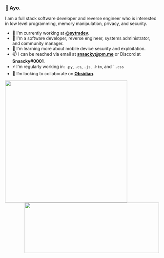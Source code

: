 

<h3>👋 Ayo.</h3>

I am a full stack software developer and reverse engineer who is interested in low level programming, memory manipulation, privacy, and security. 

<div class="test1">
  <ul>
    <li> 🏢 I'm currently working at <b><a href="https://github.com/sytradev">@sytradev</a></b>.
    <li>  💼 I'm a software developer, reverse engineer, systems administrator, and community manager.
    <li>  🌱 I'm learning more about mobile device security and exploitation.
    <li>  📫 I can be reached via email at <b><a href="mailto:snaacky@pm.me">snaacky@pm.me</a></b> or Discord at <b>Snaacky#0001</b>.
    <li>  ⚡ I'm regularly working in: <code>.py</code>, <code>.cs</code>, <code>.js</code>, <code>.htm</code>, and <code>`.css</code>
    <li>  👯 I’m looking to collaborate on <b><a href="tps://github.com/Snaacky/obsidian">Obsidian</a></b>.
  </ul>
</div>

<div class="test">
<img style="float: left" width="400" src="https://github-readme-stats.vercel.app/api?username=Snaacky&count_private=true&show_icons=true&theme=dark&hide_border=true">
<img style="float: right" width="440" height="165" src="https://github-readme-stats.vercel.app/api/wakatime?username=snaacky&theme=dark&hide_border=true&custom_title=Corey%27s%20Wakatime%20Stats">

</div>
